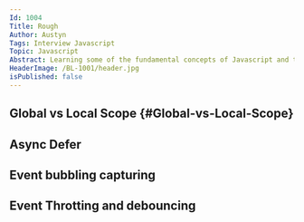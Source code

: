 ```yaml
---
Id: 1004
Title: Rough
Author: Austyn
Tags: Interview Javascript
Topic: Javascript
Abstract: Learning some of the fundamental concepts of Javascript and top questions asked in javascript interview.
HeaderImage: /BL-1001/header.jpg
isPublished: false
---
```


## Global vs Local Scope {#Global-vs-Local-Scope}

## Async Defer

## Event bubbling capturing

## Event Throtting and debouncing
